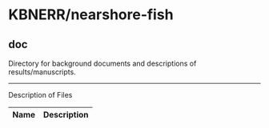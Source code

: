 # KBNERR/nearshore-fish
## doc
Directory for background documents and descriptions of results/manuscripts.

***
Description of Files

Name                                    | Description
----------------------------------------|--------------------------------

